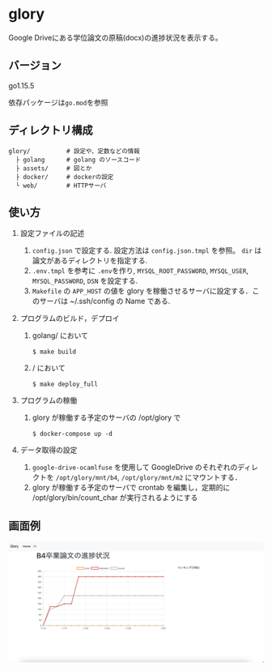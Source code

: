 # glory

Google Driveにある学位論文の原稿(docx)の進捗状況を表示する。

## バージョン
go1.15.5

依存パッケージは`go.mod`を参照

## ディレクトリ構成
```
glory/          # 設定や、定数などの情報
  ├ golang      # golang のソースコード
  ├ assets/     # 図とか
  ├ docker/     # dockerの設定
  └ web/        # HTTPサーバ
```

## 使い方

1. 設定ファイルの記述
   1. `config.json` で設定する. 設定方法は `config.json.tmpl` を参照。 `dir` は論文があるディレクトリを指定する.
   2. `.env.tmpl`  を参考に `.env`を作り, `MYSQL_ROOT_PASSWORD`, `MYSQL_USER`, `MYSQL_PASSWORD`, `DSN` を設定する.
   3. `Makefile` の `APP_HOST` の値を glory を稼働させるサーバに設定する．このサーバは ~/.ssh/config の Name である.

2. プログラムのビルド，デプロイ
   1. golang/ において
       ```
      $ make build
       ```
   2. / において
       ```
      $ make deploy_full
       ```

3. プログラムの稼働
   1. glory が稼働する予定のサーバの /opt/glory で
       ```
      $ docker-compose up -d
       ```

4. データ取得の設定 
   1. `google-drive-ocamlfuse` を使用して GoogleDrive のそれぞれのディレクトを `/opt/glory/mnt/b4`, `/opt/glory/mnt/m2` にマウントする．
   2. glory が稼働する予定のサーバで crontab を編集し，定期的に /opt/glory/bin/count_char が実行されるようにする


## 画面例
![進捗グラフ表示例](assets/screenshot.png)

